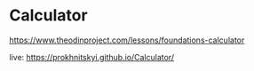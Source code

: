# Calculator
https://www.theodinproject.com/lessons/foundations-calculator

live: https://prokhnitskyi.github.io/Calculator/
